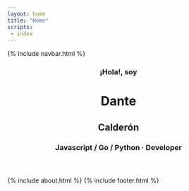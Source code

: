 ```yaml
---
layout: home  
title: "Home"
scripts:
 - index
---
```

<body itemscope="http://schema.org/Person" itemtype="http://schema.org/Blog">
  {% include navbar.html %}      
  <div class="blur" id="mainWrapper">
    <header class="headerwrap" >
      <div class="header-image">      
        <div class="container pt-md">        
              <div class="row title-container justify-content-center">
                <div class="col-md-4 col-lg-5 col-xl-3">
                  <img class="avatar" src="{{ site.baseurl }}/{{ site.data.authors.primary.avatar }}" alt="">
                </div>
                <div class="col-md-8 col-lg-7 col-xl-7 general-info">                
                  <div>
                    <h3 class="greeting">¡Hola!, soy</h3>
                    <h1 class="name">Dante</h1>
                    <h2 class="lastname">Calderón</h2> 
                    <h3 class="slogan">Javascript / Go / Python &#183; Developer</h3>               
                  </div>
                </div>
              </div>
        </div>
      </div>
    </header>      
    {% include about.html %}  
    {% include footer.html %}        
  </div>


</body>